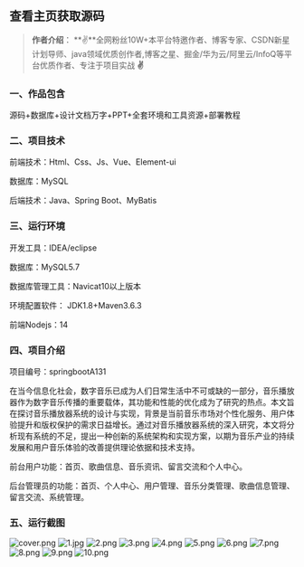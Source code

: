  
## 查看主页获取源码

> **作者介绍**： **✌**全网粉丝10W+本平台特邀作者、博客专家、CSDN新星计划导师、java领域优质创作者,博客之星、掘金/华为云/阿里云/InfoQ等平台优质作者、专注于项目实战 **✌**

  

### 一、作品包含

源码+数据库+设计文档万字+PPT+全套环境和工具资源+部署教程

### 二、项目技术

前端技术：Html、Css、Js、Vue、Element-ui

数据库：MySQL

后端技术：Java、Spring Boot、MyBatis

  

### 三、运行环境

开发工具：IDEA/eclipse

数据库：MySQL5.7

数据库管理工具：Navicat10以上版本

环境配置软件： JDK1.8+Maven3.6.3

前端Nodejs：14


### 四、项目介绍
项目编号：springbootA131

在当今信息化社会，数字音乐已成为人们日常生活中不可或缺的一部分，音乐播放器作为数字音乐传播的重要载体，其功能和性能的优化成为了研究的热点。本文旨在探讨音乐播放器系统的设计与实现，背景是当前音乐市场对个性化服务、用户体验提升和版权保护的需求日益增长。通过对音乐播放器系统的深入研究，本文将分析现有系统的不足，提出一种创新的系统架构和实现方案，以期为音乐产业的持续发展和用户音乐体验的改善提供理论依据和技术支持。

前台用户功能：首页、歌曲信息、音乐资讯、留言交流和个人中心。

后台管理员的功能：首页、个人中心、用户管理、音乐分类管理、歌曲信息管理、留言交流、系统管理。

### 五、运行截图

![cover.png](./cover.png)
![1.jpg](./1.jpg)
![2.png](./2.png)
![3.png](./3.png)
![4.png](./4.png)
![5.png](./5.png)
![6.png](./6.png)
![7.png](./7.png)
![8.png](./8.png)
![9.png](./9.png)
![10.png](./10.png)




  

